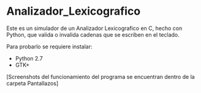 Analizador_Lexicografico
========================

Este es un simulador de un Analizador Lexicografico en C, hecho con Python, que valida o invalida cadenas que se escriben en el teclado.


Para probarlo se requiere instalar:
- Python 2.7
- GTK+


[Screenshots del funcionamiento del programa se encuentran dentro de la carpeta Pantallazos]
